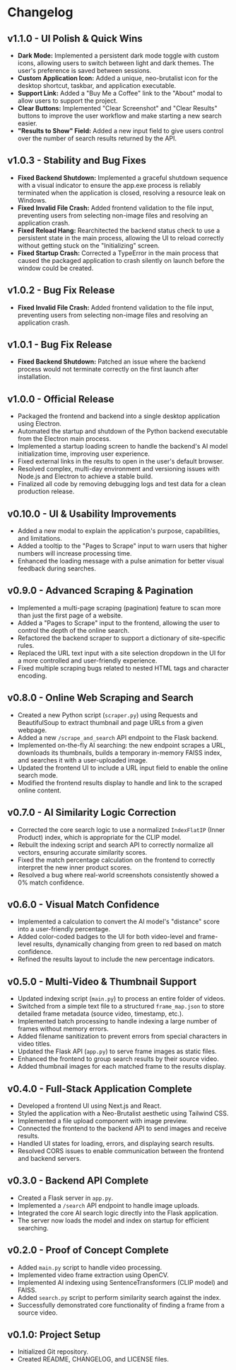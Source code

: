 # Changelog

## v1.1.0 - UI Polish & Quick Wins

- **Dark Mode:** Implemented a persistent dark mode toggle with custom icons, allowing users to switch between light and dark themes. The user's preference is saved between sessions.
- **Custom Application Icon:** Added a unique, neo-brutalist icon for the desktop shortcut, taskbar, and application executable.
- **Support Link:** Added a "Buy Me a Coffee" link to the "About" modal to allow users to support the project.
- **Clear Buttons:** Implemented "Clear Screenshot" and "Clear Results" buttons to improve the user workflow and make starting a new search easier.
- **"Results to Show" Field:** Added a new input field to give users control over the number of search results returned by the API.

## v1.0.3 - Stability and Bug Fixes

- **Fixed Backend Shutdown:** Implemented a graceful shutdown sequence with a visual indicator to ensure the app.exe process is reliably terminated when the application is closed, resolving a resource leak on Windows.
- **Fixed Invalid File Crash:** Added frontend validation to the file input, preventing users from selecting non-image files and resolving an application crash.
- **Fixed Reload Hang:** Rearchitected the backend status check to use a persistent state in the main process, allowing the UI to reload correctly without getting stuck on the "Initializing" screen.
- **Fixed Startup Crash:** Corrected a TypeError in the main process that caused the packaged application to crash silently on launch before the window could be created.

## v1.0.2 - Bug Fix Release

- **Fixed Invalid File Crash:** Added frontend validation to the file input, preventing users from selecting non-image files and resolving an application crash.

## v1.0.1 - Bug Fix Release

- **Fixed Backend Shutdown:** Patched an issue where the backend process would not terminate correctly on the first launch after installation.

## v1.0.0 - Official Release

- Packaged the frontend and backend into a single desktop application using Electron.
- Automated the startup and shutdown of the Python backend executable from the Electron main process.
- Implemented a startup loading screen to handle the backend's AI model initialization time, improving user experience.
- Fixed external links in the results to open in the user's default browser.
- Resolved complex, multi-day environment and versioning issues with Node.js and Electron to achieve a stable build.
- Finalized all code by removing debugging logs and test data for a clean production release.

## v0.10.0 - UI & Usability Improvements

- Added a new modal to explain the application's purpose, capabilities, and limitations.
- Added a tooltip to the "Pages to Scrape" input to warn users that higher numbers will increase processing time.
- Enhanced the loading message with a pulse animation for better visual feedback during searches.

## v0.9.0 - Advanced Scraping & Pagination

- Implemented a multi-page scraping (pagination) feature to scan more than just the first page of a website.
- Added a "Pages to Scrape" input to the frontend, allowing the user to control the depth of the online search.
- Refactored the backend scraper to support a dictionary of site-specific rules.
- Replaced the URL text input with a site selection dropdown in the UI for a more controlled and user-friendly experience.
- Fixed multiple scraping bugs related to nested HTML tags and character encoding.

## v0.8.0 - Online Web Scraping and Search

- Created a new Python script (`scraper.py`) using Requests and BeautifulSoup to extract thumbnail and page URLs from a given webpage.
- Added a new `/scrape_and_search` API endpoint to the Flask backend.
- Implemented on-the-fly AI searching: the new endpoint scrapes a URL, downloads its thumbnails, builds a temporary in-memory FAISS index, and searches it with a user-uploaded image.
- Updated the frontend UI to include a URL input field to enable the online search mode.
- Modified the frontend results display to handle and link to the scraped online content.

## v0.7.0 - AI Similarity Logic Correction

- Corrected the core search logic to use a normalized `IndexFlatIP` (Inner Product) index, which is appropriate for the CLIP model.
- Rebuilt the indexing script and search API to correctly normalize all vectors, ensuring accurate similarity scores.
- Fixed the match percentage calculation on the frontend to correctly interpret the new inner product scores.
- Resolved a bug where real-world screenshots consistently showed a 0% match confidence.

## v0.6.0 - Visual Match Confidence

- Implemented a calculation to convert the AI model's "distance" score into a user-friendly percentage.
- Added color-coded badges to the UI for both video-level and frame-level results, dynamically changing from green to red based on match confidence.
- Refined the results layout to include the new percentage indicators.

## v0.5.0 - Multi-Video & Thumbnail Support

- Updated indexing script (`main.py`) to process an entire folder of videos.
- Switched from a simple text file to a structured `frame_map.json` to store detailed frame metadata (source video, timestamp, etc.).
- Implemented batch processing to handle indexing a large number of frames without memory errors.
- Added filename sanitization to prevent errors from special characters in video titles.
- Updated the Flask API (`app.py`) to serve frame images as static files.
- Enhanced the frontend to group search results by their source video.
- Added thumbnail images for each matched frame to the results display.

## v0.4.0 - Full-Stack Application Complete

- Developed a frontend UI using Next.js and React.
- Styled the application with a Neo-Brutalist aesthetic using Tailwind CSS.
- Implemented a file upload component with image preview.
- Connected the frontend to the backend API to send images and receive results.
- Handled UI states for loading, errors, and displaying search results.
- Resolved CORS issues to enable communication between the frontend and backend servers.

## v0.3.0 - Backend API Complete

- Created a Flask server in `app.py`.
- Implemented a `/search` API endpoint to handle image uploads.
- Integrated the core AI search logic directly into the Flask application.
- The server now loads the model and index on startup for efficient searching.

## v0.2.0 - Proof of Concept Complete

- Added `main.py` script to handle video processing.
- Implemented video frame extraction using OpenCV.
- Implemented AI indexing using SentenceTransformers (CLIP model) and FAISS.
- Added `search.py` script to perform similarity search against the index.
- Successfully demonstrated core functionality of finding a frame from a source video.

## v0.1.0: Project Setup

- Initialized Git repository.
- Created README, CHANGELOG, and LICENSE files.
